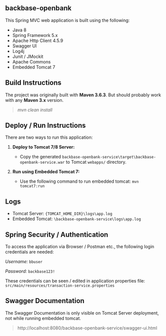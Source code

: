 ## backbase-openbank

This Spring MVC web application is built using the following:
* Java 8
* Spring Framework 5.x
* Apache Http Client 4.5.9
* Swagger UI
* Log4j
* Junit / JMockit
* Apache Commons
* Embedded Tomcat 7


## Build Instructions
The project was originally built with **Maven 3.6.3**. But should probably work with any **Maven 3.x** version.
>*mvn clean install*


## Deploy / Run Instructions
There are two ways to run this application:

1. **Deploy to Tomcat 7/8 Server:** 
    - Copy the generated `backbase-openbank-service\target\backbase-openbank-service.war` to Tomcat `webapps/` directory.

2. **Run using Embedded Tomcat 7:** 
    - Use the following command to run embedded tomcat: `mvn tomcat7:run`


## Logs
* Tomcat Server: `{TOMCAT_HOME_DIR}\logs\app.log`
* Embedded Tomcat: `\backbase-openbank-service\logs\app.log`


## Spring Security / Authentication
To access the application via Browser / Postman etc., the following login credentials are needed:

*Username:* `bbuser`

*Password:* `backbase123!`

These credentials can be seen / edited in application properties file: `src/main/resources/transaction-service.properties`


## Swagger Documentation
The Swagger Documentation is only visible on Tomcat Server deployment, not while running embedded tomcat.
> http://localhost:8080/backbase-openbank-service/swagger-ui.html

